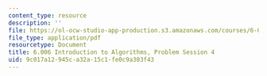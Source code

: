 ```yaml
---
content_type: resource
description: ''
file: https://ol-ocw-studio-app-production.s3.amazonaws.com/courses/6-006-introduction-to-algorithms-spring-2020/9c017a12945ca32a15c1fe0c9a303f43_MIT6_006S20_prob4.pdf
file_type: application/pdf
resourcetype: Document
title: 6.006 Introduction to Algorithms, Problem Session 4
uid: 9c017a12-945c-a32a-15c1-fe0c9a303f43
---
```

